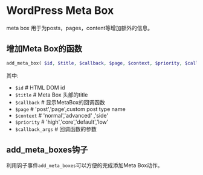 # WordPress Meta Box

meta box 用于为posts，pages，content等增加额外的信息。

## 增加Meta Box的函数

```PHP
add_meta_box( $id, $title, $callback, $page, $context, $priority, $callback_args );
```

其中:

* `$id`              # HTML DOM id
* `$title`           # Meta Box 头部的title 
* `$callback`        # 显示MetaBox的回调函数
* `$page`            # 'post','page',custom post type name
* `$context`         # 'normal','advanced' ,'side'
* `$priority`        # 'high','core','default','low'
* `$callback_args`   # 回调函数的参数

## add_meta_boxes钩子

利用钩子事件`add_meta_boxes`可以方便的完成添加Meta Box动作。



